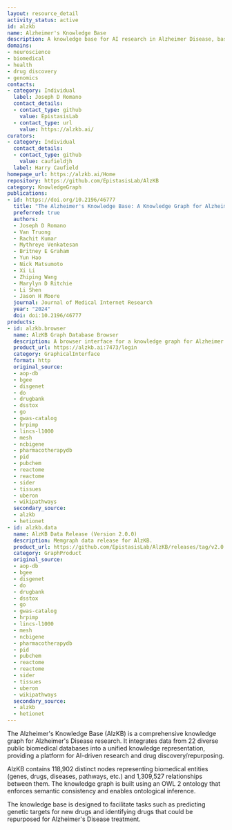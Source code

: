 ```yaml
---
layout: resource_detail
activity_status: active
id: alzkb
name: Alzheimer's Knowledge Base
description: A knowledge base for AI research in Alzheimer Disease, based on graph databases.
domains:
- neuroscience
- biomedical
- health
- drug discovery
- genomics
contacts:
- category: Individual
  label: Joseph D Romano
  contact_details:
  - contact_type: github
    value: EpistasisLab
  - contact_type: url
    value: https://alzkb.ai/
curators:
- category: Individual
  contact_details:
  - contact_type: github
    value: caufieldjh
  label: Harry Caufield
homepage_url: https://alzkb.ai/Home
repository: https://github.com/EpistasisLab/AlzKB
category: KnowledgeGraph
publications:
- id: https://doi.org/10.2196/46777
  title: "The Alzheimer's Knowledge Base: A Knowledge Graph for Alzheimer Disease Research"
  preferred: true
  authors:
  - Joseph D Romano
  - Van Truong
  - Rachit Kumar
  - Mythreye Venkatesan
  - Britney E Graham
  - Yun Hao
  - Nick Matsumoto
  - Xi Li
  - Zhiping Wang
  - Marylyn D Ritchie
  - Li Shen
  - Jason H Moore
  journal: Journal of Medical Internet Research
  year: "2024"
  doi: doi:10.2196/46777
products:
- id: alzkb.browser
  name: AlzKB Graph Database Browser
  description: A browser interface for a knowledge graph for Alzheimer's Disease. 
  product_url: https://alzkb.ai:7473/login
  category: GraphicalInterface
  format: http
  original_source:
  - aop-db
  - bgee
  - disgenet
  - do
  - drugbank
  - dsstox
  - go
  - gwas-catalog
  - hrpimp
  - lincs-l1000
  - mesh
  - ncbigene
  - pharmacotherapydb
  - pid
  - pubchem
  - reactome
  - reactome
  - sider
  - tissues
  - uberon
  - wikipathways
  secondary_source:
  - alzkb
  - hetionet
- id: alzkb.data
  name: AlzKB Data Release (Version 2.0.0)
  description: Memgraph data release for AlzKB.
  product_url: https://github.com/EpistasisLab/AlzKB/releases/tag/v2.0.0
  category: GraphProduct
  original_source:
  - aop-db
  - bgee
  - disgenet
  - do
  - drugbank
  - dsstox
  - go
  - gwas-catalog
  - hrpimp
  - lincs-l1000
  - mesh
  - ncbigene
  - pharmacotherapydb
  - pid
  - pubchem
  - reactome
  - reactome
  - sider
  - tissues
  - uberon
  - wikipathways
  secondary_source:
  - alzkb
  - hetionet
---
```


The Alzheimer's Knowledge Base (AlzKB) is a comprehensive knowledge graph for Alzheimer's Disease research. It integrates data from 22 diverse public biomedical databases into a unified knowledge representation, providing a platform for AI-driven research and drug discovery/repurposing.

AlzKB contains 118,902 distinct nodes representing biomedical entities (genes, drugs, diseases, pathways, etc.) and 1,309,527 relationships between them. The knowledge graph is built using an OWL 2 ontology that enforces semantic consistency and enables ontological inference.

The knowledge base is designed to facilitate tasks such as predicting genetic targets for new drugs and identifying drugs that could be repurposed for Alzheimer's Disease treatment.
